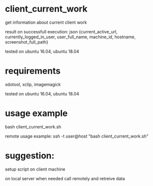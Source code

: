 # client_current_work

get information about current client work

result on successfull execution: json {current_active_url, currently_logged_in_user, user_full_name, machine_id, hostname, screenshot_full_path}

tested on ubuntu 16.04, ubuntu 18.04


# requirements
xdotool, xclip, imagemagick

tested on ubuntu 16.04, ubuntu 18.04

# usage example
bash client_current_work.sh

remote usage example: ssh -t user@host "bash client_current_work.sh"

# suggestion:
setup script on client machine

on local server when needed call remotely and retreive data
